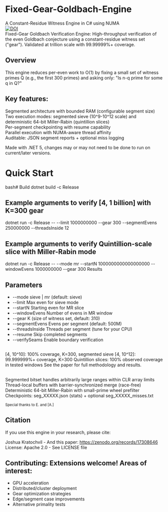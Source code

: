 # Fixed-Gear-Goldbach-Engine
A Constant-Residue Witness Engine in C# using NUMA  
[![DOI](https://zenodo.org/badge/1071912592.svg)](https://doi.org/10.5281/zenodo.17308635)  
Fixed-Gear Goldbach Verification Engine:
High-throughput verification of the even Goldbach conjecture using a constant-residue witness set ("gear"). Validated at trillion scale with 99.99999%+ coverage.

## Overview
This engine reduces per-even work to O(1) by fixing a small set of witness primes Q (e.g., the first 300 primes) and asking only: "Is n-q prime for some q in Q?"

## Key features:

Segmented architecture with bounded RAM (configurable segment size)  
Two execution modes: segmented sieve (10^9-10^12 scale) and deterministic 64-bit Miller-Rabin (quintillion slices)  
Per-segment checkpointing with resume capability  
Parallel execution with NUMA-aware thread affinity  
Auditable: JSON segment reports + optional miss logging  

Made with .NET 5, changes may or may not need to be done to run on current/later versions.  

# Quick Start
bash# Build
dotnet build -c Release

## Example arguments to verify [4, 1 billion] with K=300 gear

dotnet run -c Release -- --limit 1000000000 --gear 300 --segmentEvens 250000000 --threadsInside 12

## Example arguments to verify Quintillion-scale slice with Miller-Rabin mode

dotnet run -c Release -- --mode mr --startN 1000000000000000000 --windowEvens 1000000000 --gear 300
Results

## Parameters

* --mode          sieve | mr (default: sieve)
* --limit         Max even for sieve mode
* --startN        Starting even for MR slice
* --windowEvens   Number of evens in MR window
* --gear          K (size of witness set, default: 310)
* --segmentEvens  Evens per segment (default: 500M)
* --threadsInside Threads per segment (tune for your CPU)
* --resume        Skip completed segments
* --verifySeams   Enable boundary verification


## 
[4, 10^10]: 100% coverage, K=300, segmented sieve
[4, 10^12]: 99.999999%+ coverage, K=300
Quintillion slices: 100% observed coverage in tested windows
See the paper for full methodology and results.
##
Segmented bitset handles arbitrarily large ranges within CLR array limits
Thread-local buffers with barrier-synchronized merge (race-free)
Deterministic 64-bit Miller-Rabin with small-prime wheel prefilter
Checkpoints: seg_XXXXX.json (stats) + optional seg_XXXXX_misses.txt

<small>Special thanks to E. and [A.]</small>

## Citation
If you use this engine in your research, please cite:  

Joshua Kratochvil - And this paper: https://zenodo.org/records/17308646  
License: Apache 2.0 - See LICENSE file  


## Contributing: Extensions welcome! Areas of interest:

* GPU acceleration  
* Distributed/cluster deployment
* Gear optimization strategies
* Edge/segment case improvements
* Alternative primality tests


